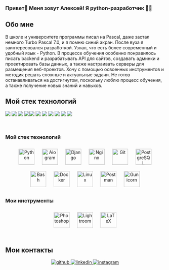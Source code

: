 ### <div>Привет👋 Меня зовут Алексей! Я python-разработчик 👨‍💻 </div>  

## Обо мне
В школе и университете программы писал на Pascal, даже застал немного Turbo Pascal 7.0, и я помню синий экран.
После вуза я заинтересовался разработкой. Узнал, что есть более современный и удобный язык - Python.
В процессе
обучения особенно понравилось писать backend и разрабатывать API для сайтов, создавать админки и проектировать базы данных, а
также настраивать серверы для размещения веб-проектов. Хочу с помощью освоенных
инструментов и методик решать сложные и актуальные задачи. Не готов останавливаться на достигнутом, поскольку люблю процесс обучения, а также получение новых знаний и навыков.

## Мой стек технологий
<img src="https://img.shields.io/badge/Python-blue?style=for-the-badge&logo=python&logoColor=yellow"/> <img src="https://img.shields.io/badge/Django-blue?style=for-the-badge&logo=django&logoColor=yellow"/> <img src="https://img.shields.io/badge/GitHub-blue?style=for-the-badge&logo=github&logoColor=yellow"/> <img src="https://img.shields.io/badge/SQL-blue?style=for-the-badge&logo=sql&logoColor=yellow"/><img src="https://img.shields.io/badge/PostgreSQL-blue?style=for-the-badge&logo=postgresql&logoColor=yellow"/> <img src="https://img.shields.io/badge/Bash-blue?style=for-the-badge&logo=bash&logoColor=yellow"/> <img src="https://img.shields.io/badge/Nginx-blue?style=for-the-badge&logo=nginx&logoColor=yellow"/> <img src="https://img.shields.io/badge/gunicorn-blue?style=for-the-badge&logo=gunicorn&logoColor=yellow"/> <img src="https://img.shields.io/badge/Docker-blue?style=for-the-badge&logo=docker&logoColor=yellow"/> <img src="https://img.shields.io/badge/Docker Hub-blue?style=for-the-badge&logo=docker hub&logoColor=yellow"/> <img src="https://img.shields.io/badge/HTML-blue?style=for-the-badge&logo=HTML&logoColor=yellow"/>

<br/>  

### Мой стек технологий 
<div align="center">  
<a href="https://www.python.org/" target="_blank"><img style="margin: 10px" src="https://profilinator.rishav.dev/skills-assets/python-original.svg" alt="Python" height="50" /></a>
<a href="https://www.aiogram.dev/" target="_blank"><img style="margin: 10px" src="https://profilinator.rishav.dev/skills-assets/aiogram-original.svg" alt="Aiogram" height="50" /></a> 
<a href="https://www.djangoproject.com/" target="_blank"><img style="margin: 10px" src="https://profilinator.rishav.dev/skills-assets/django-original.svg" alt="Django" height="50" /></a>  
<a href="https://www.nginx.com/" target="_blank"><img style="margin: 10px" src="https://profilinator.rishav.dev/skills-assets/nginx-original.svg" alt="Nginx" height="50" /></a>  
<a href="https://github.com/" target="_blank"><img style="margin: 10px" src="https://profilinator.rishav.dev/skills-assets/git-scm-icon.svg" alt="Git" height="50" /></a>  
<a href="https://www.postgresql.org/" target="_blank"><img style="margin: 10px" src="https://profilinator.rishav.dev/skills-assets/postgresql-original-wordmark.svg" alt="PostgreSQL" height="50" /></a>  
<a href="https://www.gnu.org/software/bash/" target="_blank"><img style="margin: 10px" src="https://profilinator.rishav.dev/skills-assets/gnu_bash-icon.svg" alt="Bash" height="50" /></a>  
<a href="https://www.docker.com/" target="_blank"><img style="margin: 10px" src="https://profilinator.rishav.dev/skills-assets/docker-original-wordmark.svg" alt="Docker" height="50" /></a>  
<a href="https://www.linux.org/" target="_blank"><img style="margin: 10px" src="https://profilinator.rishav.dev/skills-assets/linux-original.svg" alt="Linux" height="50" /></a>  
<a href="https://www.postman.com/" target="_blank"><img style="margin: 10px" src="https://profilinator.rishav.dev/skills-assets/postman-original.svg" alt="Postman" height="50" /></a>
<a href="https://www.gunicorn.org/" target="_blank"><img style="margin: 10px" src="https://profilinator.rishav.dev/skills-assets/gunicorn-original.svg" alt="Gunicorn" height="50" /></a>  
</div>

</td><td valign="top" width="50%">



### Мои инструменты 
<div align="center">  
<a href="https://www.adobe.com/in/products/photoshop.html" target="_blank"><img style="margin: 10px" src="https://profilinator.rishav.dev/skills-assets/photoshop-plain.svg" alt="Photoshop" height="50" /></a>  
<a href="https://www.adobe.com/products/photoshop-lightroom.html" target="_blank"><img style="margin: 10px" src="https://profilinator.rishav.dev/skills-assets/lightroom.png" alt="Lightroom" height="50" /></a>  
<a href="https://www.latex-project.org/" target="_blank"><img style="margin: 10px" src="https://profilinator.rishav.dev/skills-assets/latex.png" alt="LaTeX" height="50" /></a>  
</div>


<br/>  


## Мои контакты  
<div align="center">
<a href="https://github.com/Pascal-163" target="_blank">
<img src=https://img.shields.io/badge/github-%2324292e.svg?&style=for-the-badge&logo=github&logoColor=white alt=github style="margin-bottom: 5px;" />
</a>
<a href="https://linkedin.com/in/%D0%B0%D0%BB%D0%B5%D0%BA%D1%81%D0%B5%D0%B9-%D1%81%D0%B8%D0%B4%D0%BE%D1%80%D0%BE%D0%B2-82a138291/" target="_blank">
<img src=https://img.shields.io/badge/linkedin-%231E77B5.svg?&style=for-the-badge&logo=linkedin&logoColor=white alt=linkedin style="margin-bottom: 5px;" />
</a>
<a href="https://instagram.com/pascal51292" target="_blank">
<img src=https://img.shields.io/badge/instagram-%23000000.svg?&style=for-the-badge&logo=instagram&logoColor=white alt=instagram style="margin-bottom: 5px;" />
</a>  
</div>  
  

<br/>  
